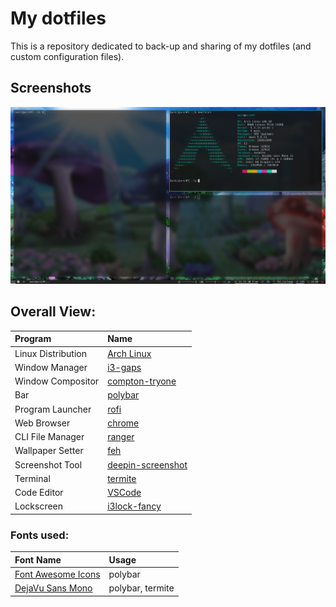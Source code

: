 # My dotfiles
This is a repository dedicated to back-up and sharing of my dotfiles (and custom configuration files).

## Screenshots
![Desktop](https://github.com/BigB00st/Dotfiles/blob/master/.dotfiles/.screenshots/desktop.png)

## Overall View:
| Program | Name |
| :--- | :--- |
| Linux Distribution | [Arch Linux](https://www.archlinux.org/) |
| Window Manager | [i3-gaps](https://github.com/Airblader/i3) |
| Window Compositor | [compton-tryone](https://github.com/tryone144/compton) |
| Bar | [polybar](https://github.com/polybar/polybar) |
| Program Launcher | [rofi](https://github.com/davatorium/rofi) |
| Web Browser | [chrome](https://www.google.com/intl/iw_il/chrome/) |
| CLI File Manager | [ranger](https://github.com/ranger/ranger) |
| Wallpaper Setter | [feh](https://github.com/derf/feh) |
| Screenshot Tool | [deepin-screenshot](https://www.deepin.org/en/original/deepin-screenshot/)|
| Terminal | [termite](https://github.com/jwilm/alacritty) |
| Code Editor | [VSCode](https://code.visualstudio.com/) |
| Lockscreen | [i3lock-fancy](https://github.com/meskarune/i3lock-fancy) |

### Fonts used:
| Font Name | Usage |
| :--- | :---- |
| [Font Awesome Icons](https://fontawesome.com/cheatsheet) | polybar |
| [DejaVu Sans Mono](https://dejavu-fonts.github.io/) | polybar, termite |

